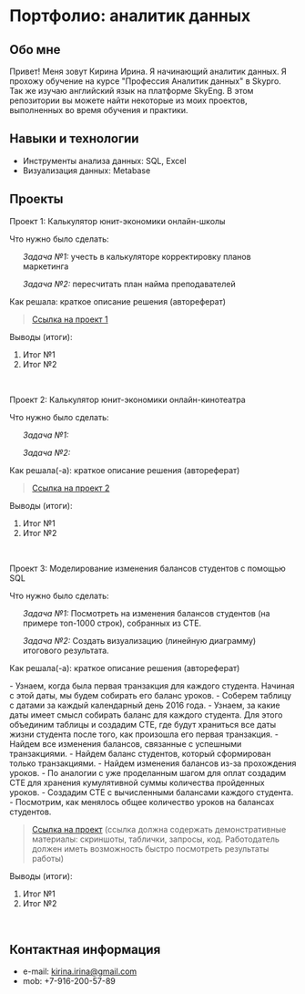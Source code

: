 # Портфолио: аналитик данных

## Обо мне 
Привет! Меня зовут Кирина Ирина. Я начинающий аналитик данных. Я прохожу обучение на курсе "Профессия Аналитик данных" в Skypro. Так же изучаю английский язык на платформе SkyEng. В этом репозитории вы можете найти некоторые из моих проектов, выполненных во время обучения и практики.

## Навыки и технологии
- Инструменты анализа данных: SQL, Excel
- Визуализация данных: Metabase

## Проекты
<p> Проект 1: Калькулятор юнит-экономики онлайн-школы </p>
<p>Что нужно было сделать:<p>
<ol>
<i>Задача №1:</i> учесть в калькуляторе корректировку планов маркетинга
  
<i>Задача №2:</i> пересчитать план найма преподавателей
</ol>
<p>Как решала: краткое описание решения (автореферат)<p>

> <a href="https://github.com/IKirina/IKirina/blob/main/%D0%9F%D1%80%D0%BE%D0%B5%D0%BA%D1%82%201.%20%D0%A1%D0%B1%D0%BE%D1%80%D0%BA%D0%B0%20%D0%BA%D0%B0%D0%BB%D1%8C%D0%BA%D1%83%D0%BB%D1%8F%D1%82%D0%BE%D1%80%D0%B0%20%D1%8E%D0%BD%D0%B8%D1%82-%D1%8D%D0%BA%D0%BE%D0%BD%D0%BE%D0%BC%D0%B8%D0%BA%D0%B8.xlsx">Ссылка на проект 1</a>

<p>Выводы (итоги):<p>
<ol>
  <li>Итог №1</li>
  <li>Итог №2</li>
</ol>
<br> 

<p> Проект 2: Калькулятор юнит-экономики онлайн-кинотеатра</p>
<p>Что нужно было сделать:<p>
<ol>
  <i>Задача №1:</i>
  
  <i>Задача №2:</i>
</ol>

<p>Как решала(-а): краткое описание решения (автореферат)<p>

> <a href="https://drive.google.com/drive/folders/11HcEeqniyrCMjuwHZ0GLysX0A2SEv-_x](https://github.com/IKirina/IKirina/blob/main/%D0%9F%D1%80%D0%BE%D0%B5%D0%BA%D1%82%202.%D0%9A%D0%B0%D0%BB%D1%8C%D0%BA%D1%83%D0%BB%D1%8F%D1%82%D0%BE%D1%80%20%D1%8E%D0%BD%D0%B8%D1%82-%D1%8D%D0%BA%D0%BE%D0%BD%D0%BE%D0%BC%D0%B8%D0%BA%D0%B8%20%D0%BE%D0%BD%D0%BB%D0%B0%D0%B9%D0%BD-%D0%BA%D0%B8%D0%BD%D0%BE%D1%82%D0%B5%D0%B0%D1%82%D1%80%D0%B0.xlsx">Ссылка на проект 2</a>

 
<p>Выводы (итоги):<p>
<ol>
  <li>Итог №1</li>
  <li>Итог №2</li>
</ol>
<br> 

<p> Проект 3: Моделирование изменения балансов студентов с помощью SQL</p>
<p>Что нужно было сделать:<p>
<ol>
  <i>Задача №1:</i> Посмотреть на изменения балансов студентов (на примере топ-1000 строк), собранных из CTE. 
  
  <i>Задача №2:</i> Создать визуализацию (линейную диаграмму) итогового результата. 
</ol>

<p>Как решала(-а): краткое описание решения (автореферат)<p>
- Узнаем, когда была первая транзакция для каждого студента. Начиная с этой даты, мы будем собирать его баланс уроков. 
- Соберем таблицу с датами за каждый календарный день 2016 года. 
- Узнаем, за какие даты имеет смысл собирать баланс для каждого студента. Для этого объединим таблицы и создадим CTE, где будут храниться все даты жизни студента после того, как произошла его первая транзакция. 
- Найдем все изменения балансов, связанные с успешными транзакциями. 
- Найдем баланс студентов, который сформирован только транзакциями.
- Найдем изменения балансов из-за прохождения уроков. 
- По аналогии с уже проделанным шагом для оплат создадим CTE для хранения кумулятивной суммы количества пройденных уроков. 
- Создадим CTE с вычисленными балансами каждого студента. 
- Посмотрим, как менялось общее количество уроков на балансах студентов.
  
> <a href="https://drive.google.com/drive/folders/1wdD-mfSeIsHWgrMLJz8Tv_ClAuP_EAOQ?usp=sharing">Ссылка на проект</a>
(ссылка должна содержать демонстративные материалы: скриншоты, таблички, запросы, код. Работодатель должен иметь возможность быстро посмотреть результаты работы)

  <p>Выводы (итоги):<p>
<ol>
  <li>Итог №1</li>
  <li>Итог №2</li>
</ol>

<br> 

## Контактная информация
- e-mail: kirina.irina@gmail.com 
- mob: +7-916-200-57-89

